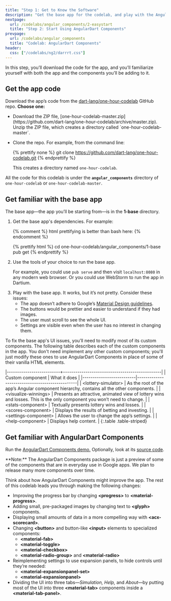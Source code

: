 ```yaml
---
title: "Step 1: Get to Know the Software"
description: "Get the base app for the codelab, and play with the AngularDart Component demo."
nextpage:
  url: /codelabs/angular_components/2-easystart
  title: "Step 2: Start Using AngularDart Components"
prevpage:
  url: /codelabs/angular_components
  title: "Codelab: AngularDart Components"
header:
  css: ["/codelabs/ng2/darrrt.css"]
---
```



In this step, you’ll download the code for the app, and you’ll familiarize yourself with both the app and the components you’ll be adding to it.


## <i class="fa fa-money"> </i> Get the app code

Download the app’s code from the
[dart-lang/one-hour-codelab](https://github.com/dart-lang/one-hour-codelab)
GitHub repo. **Choose one:**

<ul markdown="1">

<li markdown="1">
  Download the ZIP file,
  [one-hour-codelab-master.zip](https://github.com/dart-lang/one-hour-codelab/archive/master.zip).
  Unzip the ZIP file, which creates a directory called
  `one-hour-codelab-master`.
</li>

<li> 
  <p> Clone the repo. For example, from the command line: </p>

{% prettify none %}
git clone https://github.com/dart-lang/one-hour-codelab.git
{% endprettify %}

<p> This creates a directory named <code>one-hour-codelab</code>. </p>
</li>
</ul>

All the code for this codelab is under the **`angular_components`**
directory of `one-hour-codelab` or `one-hour-codelab-master`.


## <i class="fa fa-money"> </i> Get familiar with the base app

The base app—the app you’ll be starting from—is in the **1-base** directory.

<ol markdown="1">
<li>
  <p> Get the base app's dependencies. For example: </p>

{% comment %}
html prettifying is better than bash here:
{% endcomment %}

{% prettify html %}
cd one-hour-codelab/angular_components/1-base
pub get
{% endprettify %}
</li>

<li markdown="1">
Use the tools of your choice to run the base app.

For example, you could use `pub serve` and then visit `localhost:8080` in any modern web browser. Or you could use WebStorm to run the app in Dartium.
</li>

<li markdown="1">
Play with the base app. It works, but it’s not pretty. Consider these issues:

* The app doesn’t adhere to Google’s
  [Material Design guidelines](https://material.google.com).
* The buttons would be prettier and easier to understand if they had images.
* The user must scroll to see the whole UI.
* Settings are visible even when the user has no interest in changing them.
</li></ol>

To fix the base app's UI issues,
you’ll need to modify most of its custom components.
The following table describes each of the custom components in the app.
You don't need implement any other custom components;
you'll just modify these ones to use AngularDart Components in place of
some of their vanilla HTML elements.

|--------------------------+------------------------------------------------|
| Custom component         | What it does                                   |
|--------------------------|------------------------------------------------|
| <nobr>&lt;lottery-simulator></nobr>  | As the root of the app’s Angular component hierarchy, contains all the other components. |
| <nobr>&lt;visualize-winnings></nobr> | Presents an attractive, animated view of lottery wins and losses. This is the only component you won’t need to change. |
| <nobr>&lt;stats-component></nobr>    | Textually presents lottery wins and losses. |
| <nobr>&lt;scores-component></nobr>   | Displays the results of betting and investing. |
| <nobr>&lt;settings-component></nobr> | Allows the user to change the app’s settings. |
| <nobr>&lt;help-component></nobr>     | Displays help content. |
{:.table .table-striped}


## <i class="fa fa-money"> </i> Get familiar with AngularDart Components

Run the [AngularDart Components demo.](https://dart-lang.github.io/angular_components_example/)
Optionally, look at its [source code](https://github.com/dart-lang/angular_components_example).

<aside class="alert alert-info" markdown="1">
**Note:**
The AngularDart Components package is just a preview
of some of the components that are in everyday use in Google apps.
We plan to release many more components over time.
</aside>

Think about how AngularDart Components might improve the app. The rest of this codelab leads you through making the following changes:

*   Improving the progress bar by changing **\<progress>** to **\<material-progress>**.
*   Adding small, pre-packaged images by changing text to **\<glyph>** components.
*   Displaying small amounts of data in a more compelling way with **\<acx-scorecard>**.
*   Changing **\<button>** and button-like **\<input>** elements to specialized components:
    *   **\<material-fab>**
    *   **\<material-toggle>**
    *   **\<material-checkbox>**
    *   **\<material-radio-group>** and **\<material-radio>**
*   Reimplementing settings to use expansion panels, to hide controls until they’re needed:
    *   **\<material-expansionpanel-set>**
    *   **\<material-expansionpanel>**
*   Dividing the UI into three tabs—*Simulation, Help,* and *About*—by putting most of the UI into three **\<material-tab>** components inside a **\<material-tab-panel>**.
